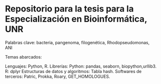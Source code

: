 # Repositorio para la tesis para la Especialización en Bioinformática, UNR

Palabras clave: bacteria, pangenoma, filogenética, Rhodopseudomonas, ANI

Temas abarcados:

Lenguajes: Python, R.
Librerías: Python: pandas, seaborn, biopython,urllib3. R: dplyr
Estructuras de datos y algoritmos: Tabla hash.
Softwares de terceros: Patric, Prokka, Roary, GET_HOMOLOGUES.

